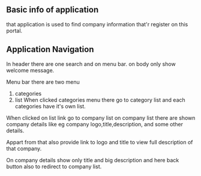 ## Basic info of application
 that application is used to find company information that'r register on this portal.
 ## Application Navigation 
 In header there are one search and on menu bar.
 on body only show welcome message.
 
 Menu bar there are two menu 
  1. categories
  2. list
 When clicked categories menu there go to category list and each categories have it's own list.

 When clicked on list link go to company list on company list there are shown company details like eg company logo,title,description, and some other details.

 Appart from that also provide link to logo and title to view full description of that company.

 On company details show only title and big description  and here back button also to redirect to company list.